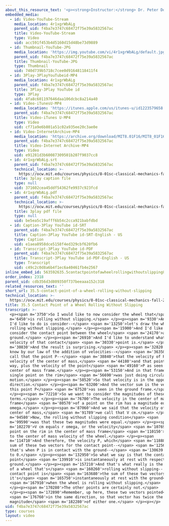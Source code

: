 ```yaml
---
about_this_resource_text: '<p><strong>Instructor:</strong> Dr. Peter Dourmashkin</p>'
embedded_media:
  - id: Video-YouTube-Stream
    media_location: 4r1xgrWbALg
    parent_uid: f4ba7e3747c68472f75e39a5832567ac
    title: Video-YouTube-Stream
    type: Video
    uid: acc591f453b4d5160d15d48be73d9889
  - id: Thumbnail-YouTube-JPG
    media_location: 'https://img.youtube.com/vi/4r1xgrWbALg/default.jpg'
    parent_uid: f4ba7e3747c68472f75e39a5832567ac
    title: Thumbnail-YouTube-JPG
    type: Thumbnail
    uid: 740d739b5718c7cee0d91648118411f4
  - id: 3Play-3PlayYouTubeid-MP4
    media_location: 4r1xgrWbALg
    parent_uid: f4ba7e3747c68472f75e39a5832567ac
    title: 3Play-3Play YouTube id
    type: 3Play
    uid: 4fa8c601197646daa106dcbc8a214a40
  - id: Video-iTunesU-MP4
    media_location: 'https://itunes.apple.com/us/itunes-u/id1223579658'
    parent_uid: f4ba7e3747c68472f75e39a5832567ac
    title: Video-iTunes U-MP4
    type: Video
    uid: cf71a9e6b801a51c02a935ee20c3ae0e
  - id: Video-InternetArchive-MP4
    media_location: 'https://archive.org/download/MIT8.01F16/MIT8_01F16_L35v05_360p.mp4'
    parent_uid: f4ba7e3747c68472f75e39a5832567ac
    title: Video-Internet Archive-MP4
    type: Video
    uid: e91281d3b60087309501b207f9037cc8
  - id: 4r1xgrWbALg.srt
    parent_uid: f4ba7e3747c68472f75e39a5832567ac
    technical_location: >-
      https://ocw.mit.edu/courses/physics/8-01sc-classical-mechanics-fall-2016/week-12-rotations-and-translation-rolling/35.5-contact-point-of-a-wheel-rolling-without-slipping/35.5-contact-point-of-a-wheel-rolling-without-slipping/4r1xgrWbALg.srt
    title: 3play caption file
    type: null
    uid: 371602cea45ddf54362fe9937c923fcd
  - id: 4r1xgrWbALg.pdf
    parent_uid: f4ba7e3747c68472f75e39a5832567ac
    technical_location: >-
      https://ocw.mit.edu/courses/physics/8-01sc-classical-mechanics-fall-2016/week-12-rotations-and-translation-rolling/35.5-contact-point-of-a-wheel-rolling-without-slipping/35.5-contact-point-of-a-wheel-rolling-without-slipping/4r1xgrWbALg.pdf
    title: 3play pdf file
    type: null
    uid: be5ea5c19afff6b54c2cca921babfdbd
  - id: Caption-3Play YouTube id-SRT
    parent_uid: f4ba7e3747c68472f75e39a5832567ac
    title: Caption-3Play YouTube id-SRT-English - US
    type: Caption
    uid: e1aea8958dce5158f4ed329cbf620fb6
  - id: Transcript-3Play YouTube id-PDF
    parent_uid: f4ba7e3747c68472f75e39a5832567ac
    title: Transcript-3Play YouTube id-PDF-English - US
    type: Transcript
    uid: c49c2c0d8a6b4f1ec6a40461fb4e2567
inline_embed_id: 563592635.5contactpointofawheelrollingwithoutslipping84668288
order_index: 2318
parent_uid: cdb356d3d809350f737beeaaa152c318
related_resources_text: ''
short_url: 35.5-contact-point-of-a-wheel-rolling-without-slipping
technical_location: >-
  https://ocw.mit.edu/courses/physics/8-01sc-classical-mechanics-fall-2016/week-12-rotations-and-translation-rolling/35.5-contact-point-of-a-wheel-rolling-without-slipping/35.5-contact-point-of-a-wheel-rolling-without-slipping
title: 35.5 Contact Point of a Wheel Rolling Without Slipping
transcript: >-
  <p><span m='3750'>So I would like to now consider the wheel that</span> <span
  m='6450'>is rolling without slipping.</span> </p><p><span m='9330'>And what
  I'd like to do is consider--</span> <span m='13250'>let's draw the wheel
  rolling without slipping.</span> </p><p><span m='15900'>And I'd like to
  consider the contact point between the wheel</span> <span m='24170'>and the
  ground.</span> </p><p><span m='26910'>And I'd like to understand what the
  velocity of that contact</span> <span m='30330'>point is.</span> </p><p><span
  m='30830'>And the result is surprising.</span> </p><p><span m='32820'>Now, we
  know by our law of the addition of velocities--</span> <span m='36350'>let's
  call that the point P--</span> <span m='38840'>that the velocity of P is the
  velocity of the center of mass,</span> <span m='44180'>and that pointed this
  way, plus the velocity of the point</span> <span m='49160'>P as seen in the
  center of mass frame.</span> </p><p><span m='53150'>And in that frame, every
  single point on the rim</span> <span m='56690'>was just doing circular
  motion.</span> </p><p><span m='58520'>So that velocity is in the opposite
  direction.</span> </p><p><span m='63200'>And the vector sum is the velocity of
  this point P</span> <span m='67520'>as seen in the ground frame.</span>
  </p><p><span m='72210'>So we want to consider the magnitudes of these two
  terms.</span> </p><p><span m='76700'>The velocity in the center of mass
  frame</span> <span m='80570'>of a point on the rim has a magnitude equal to r
  omega.</span> </p><p><span m='87060'>And we said that the velocity of the
  center of mass,</span> <span m='91789'>we call that V cm.</span> </p><p><span
  m='94580'>Now, the rolling without slipping condition</span> <span
  m='99590'>was that these two magnitudes were equal.</span> </p><p><span
  m='102270'>V cm equals r omega, or the velocity</span> <span m='107690'>of the
  point on the rim in the center of mass frame</span> <span m='110150'>is equal
  to the center of mass velocity of the wheel.</span> </p><p><span
  m='114710'>And therefore, the velocity P, which</span> <span m='118880'>is the
  sum of these two vectors for the contact point--</span> <span m='125630'>so
  that's when P is in contact with the ground--</span> <span m='130639'>is equal
  to 0.</span> </p><p><span m='132950'>So what we say is that the contact
  point</span> <span m='139910'>is instantaneously at rest with respect to the
  ground.</span> </p><p><span m='157210'>And that's what really is the mystery
  of a wheel that's</span> <span m='160260'>rolling without slipping-- that this
  contact point is</span> <span m='163680'>the sum of these two vectors, and
  it's</span> <span m='165750'>instantaneously at rest with the ground</span>
  <span m='167910'>when the wheel is rolling without slipping.</span>
  </p><p><span m='170280'>The other points are certainly not.</span>
  </p><p><span m='172890'>Remember, up here, these two vectors pointed</span>
  <span m='176760'>in the same direction, so that vector has twice the
  magnitude</span> <span m='182280'>of either one.</span> </p><p></p>
uid: f4ba7e3747c68472f75e39a5832567ac
type: courses
layout: video
---
```

